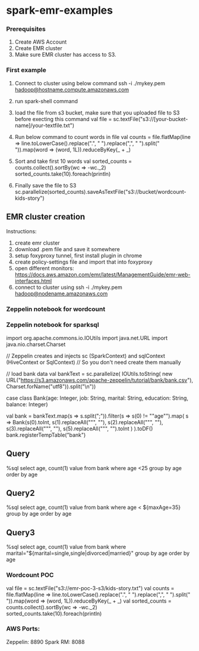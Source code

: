 # spark-emr-examples

### Prerequisites
1. Create AWS Account
2. Create EMR cluster
3. Make sure EMR cluster has access to S3.

### First example
1. Connect to cluster using below command
   ssh -i ./mykey.pem hadoop@hostname.compute.amazonaws.com

2. run spark-shell command
3. load the file from s3 bucket, make sure that you uploaded file to S3 before execting this command
   val file = sc.textFile("s3://[your-bucket-name]/your-textfile.txt")
   
4. Run below command to count words in file
   val counts = file.flatMap(line => line.toLowerCase().replace(".", " ").replace(",", " ").split(" ")).map(word => (word, 1L)).reduceByKey(_ + _)
   
5. Sort and take first 10 words
   val sorted_counts = counts.collect().sortBy(wc => -wc._2)
   sorted_counts.take(10).foreach(println)
6. Finally save the file to S3
   sc.parallelize(sorted_counts).saveAsTextFile("s3://bucket/wordcount-kids-story")
   
   
## EMR cluster creation
Instructions:
1. create emr cluster
2. download .pem file and save it somewhere
3. setup foxyproxy tunnel, first install plugin in chrome
4. create policy-settings file and import that into foxyproxy
5. open different monitors: https://docs.aws.amazon.com/emr/latest/ManagementGuide/emr-web-interfaces.html
6. connect to cluster using
   ssh -i ./mykey.pem hadoop@nodename.amazonaws.com

### Zeppelin notebook for wordcount

### Zeppelin notebook for sparksql
import org.apache.commons.io.IOUtils
import java.net.URL
import java.nio.charset.Charset

// Zeppelin creates and injects sc (SparkContext) and sqlContext (HiveContext or SqlContext)
// So you don't need create them manually

// load bank data
val bankText = sc.parallelize(
    IOUtils.toString(
        new URL("https://s3.amazonaws.com/apache-zeppelin/tutorial/bank/bank.csv"),
        Charset.forName("utf8")).split("\n"))

case class Bank(age: Integer, job: String, marital: String, education: String, balance: Integer)

val bank = bankText.map(s => s.split(";")).filter(s => s(0) != "\"age\"").map(
    s => Bank(s(0).toInt, 
            s(1).replaceAll("\"", ""),
            s(2).replaceAll("\"", ""),
            s(3).replaceAll("\"", ""),
            s(5).replaceAll("\"", "").toInt
        )
).toDF()
bank.registerTempTable("bank")

## Query 
%sql 
select age, count(1) value
from bank 
where age <25
group by age 
order by age

## Query2
%sql 
select age, count(1) value 
from bank 
where age < ${maxAge=35} 
group by age 
order by age

## Query3
%sql 
select age, count(1) value 
from bank 
where marital="${marital=single,single|divorced|married}" 
group by age 
order by age


### Wordcount POC
val file = sc.textFile("s3://emr-poc-3-s3/kids-story.txt")
val counts = file.flatMap(line => line.toLowerCase().replace(".", " ").replace(",", " ").split(" ")).map(word => (word, 1L)).reduceByKey(_ + _)
val sorted_counts = counts.collect().sortBy(wc => -wc._2)
sorted_counts.take(10).foreach(println)

### AWS Ports:
Zeppelin: 8890
Spark RM: 8088


